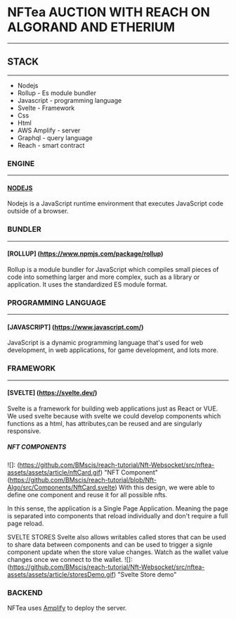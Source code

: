# NFTea AUCTION WITH REACH ON ALGORAND AND ETHERIUM
___
## STACK
___
- Nodejs
- Rollup - Es module bundler
- Javascript - programming language
- Svelte - Framework
- Css
- Html
- AWS Amplify - server
- Graphql - query language
- Reach - smart contract

### ENGINE
___
#### [NODEJS](https://nodejs.org/en/)
Nodejs is a JavaScript runtime environment that executes JavaScript code outside of a browser.

### BUNDLER
___
#### [ROLLUP] (https://www.npmjs.com/package/rollup)
Rollup is a module bundler for JavaScript which compiles small pieces of code into something larger and more complex, such as a library or application. It uses the standardized ES module format.

### PROGRAMMING LANGUAGE
___
#### [JAVASCRIPT] (https://www.javascript.com/)
JavaScript is a dynamic programming language that's used for web development, in web applications, for game development, and lots more.

### FRAMEWORK
___
#### [SVELTE] (https://svelte.dev/)
Svelte is a framework for building web applications just as React or VUE.
We used svelte because with svelte we could develop components which functions as a html, has attributes,can be reused and are singularly responsive.

##### NFT COMPONENTS
![]: (https://github.com/BMscis/reach-tutorial/Nft-Websocket/src/nftea-assets/assets/article/nftCard.gif)
"NFT Component"
(https://github.com/BMscis/reach-tutorial/blob/Nft-Algo/src/Components/NftCard.svelte)
With this design, we were able to define one component and reuse it for all possible nfts.

In this sense, the application is a Single Page Application. Meaning the page is separated into components that reload individually and don't require a full page reload.

SVELTE STORES
Svelte also allows writables called stores that can be used to share data between components and can be used to trigger a signle component update when the store value changes.
Watch as the wallet value changes once we connect to the wallet.
![]: (https://github.com/BMscis/reach-tutorial/Nft-Websocket/src/nftea-assets/assets/article/storesDemo.gif) "Svelte Store demo"

### BACKEND
NFTea uses [Amplify](https://aws.amazon.com/amplify/) to deploy the server.
